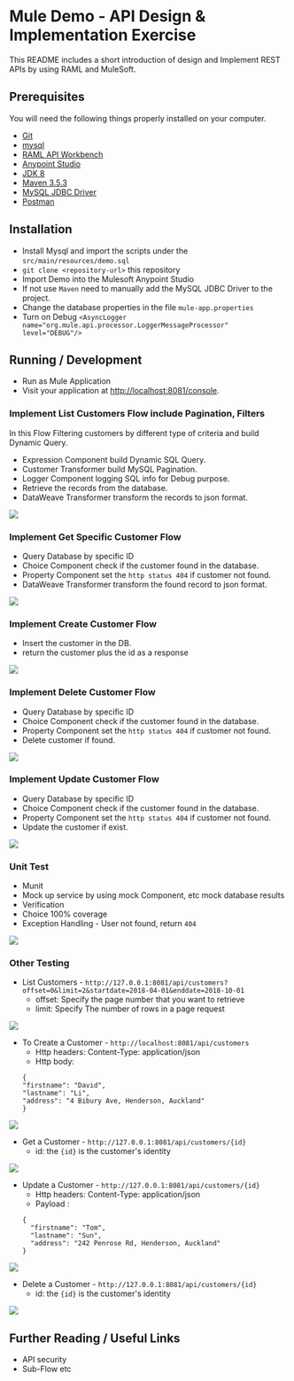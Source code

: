 # Mule Demo - API Design & Implementation Exercise

This README includes a short introduction of design and Implement REST APIs by using RAML and MuleSoft.

## Prerequisites

You will need the following things properly installed on your computer.

* [Git](http://git-scm.com/)
* [mysql](https://www.mysql.com/)
* [RAML API Workbench](http://apiworkbench.com/)
* [Anypoint Studio](https://www.mulesoft.com/platform/studio)
* [JDK 8](http://www.oracle.com/technetwork/java/javase/downloads/jdk8-downloads-2133151.html)
* [Maven 3.5.3](https://maven.apache.org/download.cgi)
* [MySQL JDBC Driver](https://dev.mysql.com/downloads/connector/j/5.1.html)
* [Postman](https://www.getpostman.com/)

## Installation

* Install Mysql and import the scripts under the `src/main/resources/demo.sql`
* `git clone <repository-url>` this repository
* Import Demo into the Mulesoft Anypoint Studio
* If not use `Maven` need to manually add the MySQL JDBC Driver to the project.
* Change the database properties in the file `mule-app.properties`
* Turn on Debug ```<AsyncLogger name="org.mule.api.processor.LoggerMessageProcessor" level="DEBUG"/>```


## Running / Development

* Run as Mule Application
* Visit your application at [http://localhost:8081/console](http://localhost:8081/console).

### Implement List Customers Flow include Pagination, Filters
In this Flow Filtering customers by different type of criteria and build Dynamic Query.
* Expression Component build Dynamic SQL Query.
* Customer Transformer build MySQL Pagination.
* Logger Component logging SQL info for Debug purpose.
* Retrieve the records from the database.
* DataWeave Transformer transform the records to json format.

![](images/list.png)

### Implement Get Specific Customer Flow
* Query Database by specific ID
* Choice Component check if the customer found in the database.
* Property Component set the `http status 404` if customer not found.
* DataWeave Transformer transform the found record to json format.

![](images/get.png)

### Implement Create Customer Flow
* Insert the customer in the DB.
* return the customer plus the id as a response

![](images/post.png)

### Implement Delete Customer Flow
* Query Database by specific ID
* Choice Component check if the customer found in the database.
* Property Component set the `http status 404` if customer not found.
* Delete customer if found.

![](images/delete.png)

### Implement Update Customer Flow
* Query Database by specific ID
* Choice Component check if the customer found in the database.
* Property Component set the `http status 404` if customer not found.
* Update the customer if exist.

![](images/put.png)
### Unit Test
* Munit
* Mock up service by using mock Component, etc mock database results
* Verification
* Choice 100% coverage
* Exception Handling - User not found, return `404`

![](images/unitTest.png)

### Other Testing
* List Customers - ```http://127.0.0.1:8081/api/customers?offset=0&limit=2&startdate=2018-04-01&enddate=2018-10-01```
  - offset: Specify the page number that you want to retrieve
  - limit: Specify The number of rows in a page request

![](images/listTest.png)

* To Create a Customer - ```http://localhost:8081/api/customers```
  - Http headers: Content-Type: application/json
  - Http body:
  ```
  {
  "firstname": "David",
  "lastname": "Li",
  "address": "4 Bibury Ave, Henderson, Auckland"
  }
  ```
![](images/createTest.png)

* Get a Customer - ```http://127.0.0.1:8081/api/customers/{id}```
  - id: the `{id}` is the customer's identity

![](images/getByIdTest.png)

* Update a Customer - ```http://127.0.0.1:8081/api/customers/{id}```
  - Http headers: Content-Type: application/json
  - Payload :
  ```
  {
    "firstname": "Tom",
    "lastname": "Sun",
    "address": "242 Penrose Rd, Henderson, Auckland"
  }
  ```

![](images/putTest.png)

* Delete a Customer - ```http://127.0.0.1:8081/api/customers/{id}```
  - id: the `{id}` is the customer's identity

![](images/deleteTest.png)

## Further Reading / Useful Links

* API security
* Sub-Flow etc

